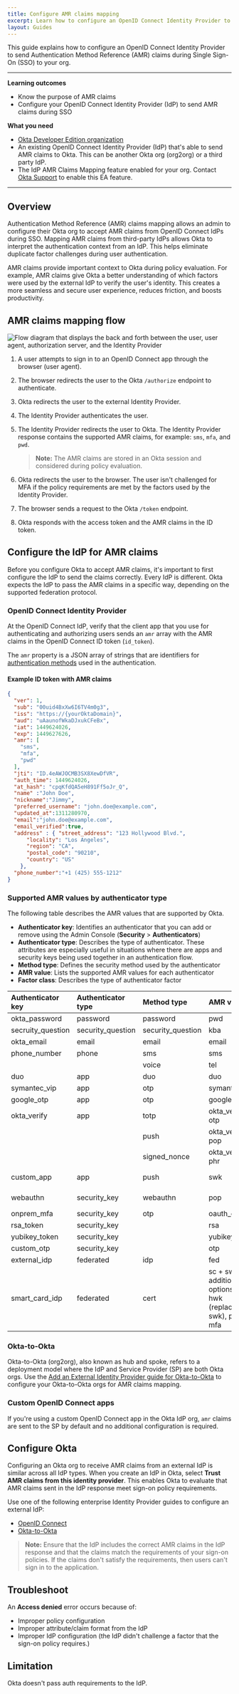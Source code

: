```yaml
---
title: Configure AMR claims mapping
excerpt: Learn how to configure an OpenID Connect Identity Provider to send AMR claims during SSO to your org
layout: Guides
---
```


<ApiLifecycle access="ea" />

This guide explains how to configure an OpenID Connect Identity Provider to send Authentication Method Reference (AMR) claims during Single Sign-On (SSO) to your org.

---

**Learning outcomes**

* Know the purpose of AMR claims
* Configure your OpenID Connect Identity Provider (IdP) to send AMR claims during SSO

**What you need**

* [Okta Developer Edition organization](https://developer.okta.com/signup)
* An existing OpenID Connect Identity Provider (IdP) that's able to send AMR claims to Okta. This can be another Okta org (org2org) or a third party IdP.
* The IdP AMR Claims Mapping feature enabled for your org. Contact [Okta Support](https://support.okta.com) to enable this EA feature.

---

## Overview

Authentication Method Reference (AMR) claims mapping allows an admin to configure their Okta org to accept AMR claims from OpenID Connect IdPs during SSO. Mapping AMR claims from third-party IdPs allows Okta to interpret the authentication context from an IdP. This helps eliminate duplicate factor challenges during user authentication.

AMR claims provide important context to Okta during policy evaluation. For example, AMR claims give Okta a better understanding of which factors were used by the external IdP to verify the user's identity. This creates a more seamless and secure user experience, reduces friction, and boosts productivity.

## AMR claims mapping flow

<div class="three-quarter">

![Flow diagram that displays the back and forth between the user, user agent, authorization server, and the Identity Provider](/img/auth/amr-claims-mapping-oidc.png)

</div>

1. A user attempts to sign in to an OpenID Connect app through the browser (user agent).
2. The browser redirects the user to the Okta `/authorize` endpoint to authenticate.
3. Okta redirects the user to the external Identity Provider.
4. The Identity Provider authenticates the user.
5. The Identity Provider redirects the user to Okta. The Identity Provider response contains the supported AMR claims, for example: `sms`, `mfa`, and `pwd`.

    > **Note:** The AMR claims are stored in an Okta session and considered during policy evaluation.

6. Okta redirects the user to the browser. The user isn't challenged for MFA if the policy requirements are met by the factors used by the Identity Provider.
7. The browser sends a request to the Okta `/token` endpoint.
8. Okta responds with the access token and the AMR claims in the ID token.

## Configure the IdP for AMR claims

Before you configure Okta to accept AMR claims, it's important to first configure the IdP to send the claims correctly. Every IdP is different. Okta expects the IdP to pass the AMR claims in a specific way, depending on the supported federation protocol.

### OpenID Connect Identity Provider

At the OpenID Connect IdP, verify that the client app that you use for authenticating and authorizing users sends an `amr` array with the AMR claims in the OpenID Connect ID token (`id_token`).

The `amr` property is a JSON array of strings that are identifiers for [authentication methods](https://www.rfc-editor.org/rfc/rfc8176.html) used in the authentication. <!-- Supported values include "pwd", "mfa", "otp", "kba", "sms", "swk", and "hwk". Get Venkat input on listing all supported values in the next update of this doc -->

#### Example ID token with AMR claims

```json
{
  "ver": 1,
  "sub": "00uid4BxXw6I6TV4m0g3",
  "iss": "https://{yourOktaDomain}",
  "aud": "uAaunofWkaDJxukCFeBx",
  "iat": 1449624026,
  "exp": 1449627626,
  "amr": [
    "sms",
    "mfa",
    "pwd"
  ],
  "jti": "ID.4eAWJOCMB3SX8XewDfVR",
  "auth_time": 1449624026,
  "at_hash": "cpqKfdQA5eH891Ff5oJr_Q",
  "name" :"John Doe",
  "nickname":"Jimmy",
  "preferred_username": "john.doe@example.com",
  "updated_at":1311280970,
  "email":"john.doe@example.com",
  "email_verified":true,
  "address" : { "street_address": "123 Hollywood Blvd.",
      "locality": "Los Angeles",
      "region": "CA",
      "postal_code": "90210",
      "country": "US"
    },
  "phone_number":"+1 (425) 555-1212"
}
```

### Supported AMR values by authenticator type

The following table describes the AMR values that are supported by Okta.

* **Authenticator key**: Identifies an authenticator that you can add or remove using the Admin Console (**Security** > **Authenticators**)
* **Authenticator type**: Describes the type of authenticator. These attributes are especially useful in situations where there are apps and security keys being used together in an authentication flow.
* **Method type**: Defines the security method used by the authenticator
* **AMR value**: Lists the supported AMR values for each authenticator
* **Factor class**: Describes the type of authenticator factor

| Authenticator key            | Authenticator type        | Method type       | AMR value                             | Factor class          |
| :--------------------------- | :------------------------ | :---------------- | :------------------------------------ | :-------------------- |
| okta_password                | password                  | password          | pwd                                   | Knowledge             |
| secruity_question            | security_question         | security_question | kba                                   | Knowledge             |
| okta_email                   | email                     | email             | email                                 | Possession            |
| phone_number                 | phone                     | sms               | sms                                   | Possession            |
|                              |                           | voice             | tel                                   | Possession            |
| duo                          | app                       | duo               | duo                                   | Possession            |
| symantec_vip                 | app                       | otp               | symantec                              | Possession            |
| google_otp                   | app                       | otp               | google_otp                            | Possession            |
| okta_verify                  | app                       | totp              | okta_verify, otp                      | Possession            |
|                              |                           | push              | okta_verify, pop                      | Possession, Inherence |
|                              |                           | signed_nonce      | okta_verify, phr                      | Possession, Inherence |
| custom_app                   | app                       | push              | swk                                   | Possession, Inherence |
| webauthn                     | security_key              | webauthn          | pop                                   | Possession, Inherence |
| onprem_mfa                   | security_key              | otp               | oauth_otp                             | Possession            |
| rsa_token                    | security_key              |                   | rsa                                   | Possession            |
| yubikey_token                | security_key              |                   | yubikey                               | Possession            |
| custom_otp                   | security_key              |                   | otp                                   | Possession            |
| external_idp                 | federated                 | idp               | fed                                   | Possession            |
| smart_card_idp               | federated                 | cert              | sc + swk, additional options: hwk (replaces swk), pin, mfa    | Possession, Knowledge |

### Okta-to-Okta

Okta-to-Okta (org2org), also known as hub and spoke, refers to a deployment model where the IdP and Service Provider (SP) are both Okta orgs. Use the [Add an External Identity Provider guide for Okta-to-Okta](/docs/guides/add-an-external-idp/oktatookta/main/) to configure your Okta-to-Okta orgs for AMR claims mapping.

### Custom OpenID Connect apps

If you're using a custom OpenID Connect app in the Okta IdP org, `amr` claims are sent to the SP by default and no additional configuration is required.

## Configure Okta

Configuring an Okta org to receive AMR claims from an external IdP is similar across all IdP types. When you create an IdP in Okta, select **Trust AMR claims from this identity provider**. This enables Okta to evaluate that AMR claims sent in the IdP response meet sign-on policy requirements.

Use one of the following enterprise Identity Provider guides to configure an external IdP:

* [OpenID Connect](/docs/guides/add-an-external-idp/openidconnect/main/)
* [Okta-to-Okta](/docs/guides/add-an-external-idp/oktatookta/main/)

> **Note:** Ensure that the IdP includes the correct AMR claims in the IdP response and that the claims match the requirements of your sign-on policies. If the claims don't satisfy the requirements, then users can't sign in to the application.

## Troubleshoot

An **Access denied** error occurs because of:

* Improper policy configuration
* Improper attribute/claim format from the IdP
* Improper IdP configuration (the IdP didn't challenge a factor that the sign-on policy requires.)

## Limitation

Okta doesn't pass auth requirements to the IdP.
